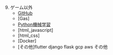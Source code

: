 9. ゲーム以外
   + [GitHub](Github/Github.md)
   + [Gas]
   + [Python機械学習](https://drive.google.com/drive/folders/1Pwr0G_I46uJpsPWQFGAk6pymbJDx_hR_)
   + [html_javascript]
   + [html_css]
   + [Docker]
   + [その他]flutter django flask gcp aws その他

